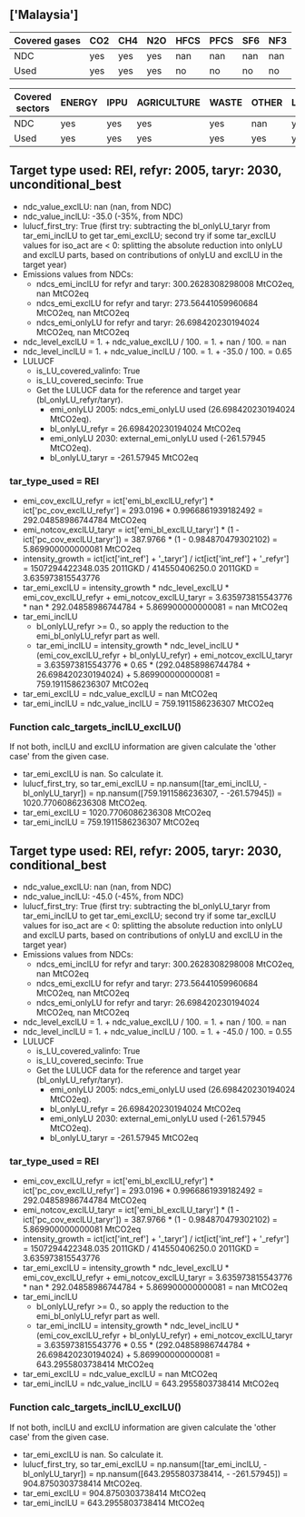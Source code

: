 ## ['Malaysia']



| Covered gases | CO2 | CH4 | N2O | HFCS | PFCS | SF6 | NF3 |
| ---- | ---- | ---- | ---- | ---- | ---- | ---- | ----  |
| NDC | yes | yes | yes | nan | nan | nan | nan |
| Used | yes | yes | yes | no | no | no | no |

| Covered sectors | ENERGY | IPPU | AGRICULTURE | WASTE | OTHER | LULUCF |
| ---- | ---- | ---- | ---- | ---- | ---- | ----  |
| NDC | yes | yes | yes | yes | nan | yes |
| Used | yes | yes | yes | yes | yes | yes |



## Target type used: REI, refyr: 2005, taryr: 2030, unconditional_best
- ndc_value_exclLU: nan (nan, from NDC)
- ndc_value_inclLU: -35.0 (-35%, from NDC)
- lulucf_first_try: True
(first try: subtracting the bl_onlyLU_taryr from tar_emi_inclLU to get tar_emi_exclLU;
second try if some tar_exclLU values for iso_act are < 0: splitting the absolute reduction into onlyLU and exclLU parts, based on contributions of onlyLU and exclLU in the target year)
- Emissions values from NDCs:
  - ndcs_emi_inclLU for refyr and taryr: 300.2628308298008 MtCO2eq, nan MtCO2eq
  - ndcs_emi_exclLU for refyr and taryr: 273.56441059960684 MtCO2eq, nan MtCO2eq
  - ndcs_emi_onlyLU for refyr and taryr: 26.698420230194024 MtCO2eq, nan MtCO2eq
- ndc_level_exclLU = 1. + ndc_value_exclLU / 100. = 1. + nan / 100. = nan
- ndc_level_inclLU = 1. + ndc_value_inclLU / 100. = 1. + -35.0 / 100. = 0.65
- LULUCF
  - is_LU_covered_valinfo: True
  - is_LU_covered_secinfo: True
  - Get the LULUCF data for the reference and target year (bl_onlyLU_refyr/taryr).
    - emi_onlyLU 2005: ndcs_emi_onlyLU used (26.698420230194024 MtCO2eq).
    - bl_onlyLU_refyr = 26.698420230194024 MtCO2eq
    - emi_onlyLU 2030: external_emi_onlyLU used (-261.57945 MtCO2eq).
    - bl_onlyLU_taryr = -261.57945 MtCO2eq
### tar_type_used = REI
- emi_cov_exclLU_refyr = ict['emi_bl_exclLU_refyr'] * ict['pc_cov_exclLU_refyr'] = 293.0196 * 0.9966861939182492 = 292.04858986744784 MtCO2eq
- emi_notcov_exclLU_taryr = ict['emi_bl_exclLU_taryr'] * (1 - ict['pc_cov_exclLU_taryr']) = 387.9766 * (1 - 0.984870479302102) = 5.869900000000081 MtCO2eq
- intensity_growth = ict[ict['int_ref'] + '\_taryr'] / ict[ict['int_ref'] + '\_refyr'] = 1507294422348.035 2011GKD / 414550406250.0 2011GKD = 3.635973815543776
- tar_emi_exclLU = intensity_growth * ndc_level_exclLU * emi_cov_exclLU_refyr + emi_notcov_exclLU_taryr = 3.635973815543776 * nan * 292.04858986744784 + 5.869900000000081 = nan MtCO2eq
- tar_emi_inclLU
  - bl_onlyLU_refyr >= 0., so apply the reduction to the emi_bl_onlyLU_refyr part as well.
  - tar_emi_inclLU = intensity_growth * ndc_level_inclLU * (emi_cov_exclLU_refyr + bl_onlyLU_refyr) + emi_notcov_exclLU_taryr = 3.635973815543776 * 0.65 * (292.04858986744784 + 26.698420230194024) + 5.869900000000081 = 759.1911586236307 MtCO2eq
- tar_emi_exclLU = ndc_value_exclLU = nan MtCO2eq
- tar_emi_inclLU = ndc_value_inclLU = 759.1911586236307 MtCO2eq
### Function calc_targets_inclLU_exclLU()
If not both, inclLU and exclLU information are given calculate the 'other case' from the given case.
- tar_emi_exclLU is nan. So calculate it.
- lulucf_first_try, so tar_emi_exclLU = np.nansum([tar_emi_inclLU, -bl_onlyLU_taryr]) = np.nansum([759.1911586236307, - -261.57945]) = 1020.7706086236308 MtCO2eq.
- tar_emi_exclLU = 1020.7706086236308 MtCO2eq
- tar_emi_inclLU = 759.1911586236307 MtCO2eq



## Target type used: REI, refyr: 2005, taryr: 2030, conditional_best
- ndc_value_exclLU: nan (nan, from NDC)
- ndc_value_inclLU: -45.0 (-45%, from NDC)
- lulucf_first_try: True
(first try: subtracting the bl_onlyLU_taryr from tar_emi_inclLU to get tar_emi_exclLU;
second try if some tar_exclLU values for iso_act are < 0: splitting the absolute reduction into onlyLU and exclLU parts, based on contributions of onlyLU and exclLU in the target year)
- Emissions values from NDCs:
  - ndcs_emi_inclLU for refyr and taryr: 300.2628308298008 MtCO2eq, nan MtCO2eq
  - ndcs_emi_exclLU for refyr and taryr: 273.56441059960684 MtCO2eq, nan MtCO2eq
  - ndcs_emi_onlyLU for refyr and taryr: 26.698420230194024 MtCO2eq, nan MtCO2eq
- ndc_level_exclLU = 1. + ndc_value_exclLU / 100. = 1. + nan / 100. = nan
- ndc_level_inclLU = 1. + ndc_value_inclLU / 100. = 1. + -45.0 / 100. = 0.55
- LULUCF
  - is_LU_covered_valinfo: True
  - is_LU_covered_secinfo: True
  - Get the LULUCF data for the reference and target year (bl_onlyLU_refyr/taryr).
    - emi_onlyLU 2005: ndcs_emi_onlyLU used (26.698420230194024 MtCO2eq).
    - bl_onlyLU_refyr = 26.698420230194024 MtCO2eq
    - emi_onlyLU 2030: external_emi_onlyLU used (-261.57945 MtCO2eq).
    - bl_onlyLU_taryr = -261.57945 MtCO2eq
### tar_type_used = REI
- emi_cov_exclLU_refyr = ict['emi_bl_exclLU_refyr'] * ict['pc_cov_exclLU_refyr'] = 293.0196 * 0.9966861939182492 = 292.04858986744784 MtCO2eq
- emi_notcov_exclLU_taryr = ict['emi_bl_exclLU_taryr'] * (1 - ict['pc_cov_exclLU_taryr']) = 387.9766 * (1 - 0.984870479302102) = 5.869900000000081 MtCO2eq
- intensity_growth = ict[ict['int_ref'] + '\_taryr'] / ict[ict['int_ref'] + '\_refyr'] = 1507294422348.035 2011GKD / 414550406250.0 2011GKD = 3.635973815543776
- tar_emi_exclLU = intensity_growth * ndc_level_exclLU * emi_cov_exclLU_refyr + emi_notcov_exclLU_taryr = 3.635973815543776 * nan * 292.04858986744784 + 5.869900000000081 = nan MtCO2eq
- tar_emi_inclLU
  - bl_onlyLU_refyr >= 0., so apply the reduction to the emi_bl_onlyLU_refyr part as well.
  - tar_emi_inclLU = intensity_growth * ndc_level_inclLU * (emi_cov_exclLU_refyr + bl_onlyLU_refyr) + emi_notcov_exclLU_taryr = 3.635973815543776 * 0.55 * (292.04858986744784 + 26.698420230194024) + 5.869900000000081 = 643.2955803738414 MtCO2eq
- tar_emi_exclLU = ndc_value_exclLU = nan MtCO2eq
- tar_emi_inclLU = ndc_value_inclLU = 643.2955803738414 MtCO2eq
### Function calc_targets_inclLU_exclLU()
If not both, inclLU and exclLU information are given calculate the 'other case' from the given case.
- tar_emi_exclLU is nan. So calculate it.
- lulucf_first_try, so tar_emi_exclLU = np.nansum([tar_emi_inclLU, -bl_onlyLU_taryr]) = np.nansum([643.2955803738414, - -261.57945]) = 904.8750303738414 MtCO2eq.
- tar_emi_exclLU = 904.8750303738414 MtCO2eq
- tar_emi_inclLU = 643.2955803738414 MtCO2eq